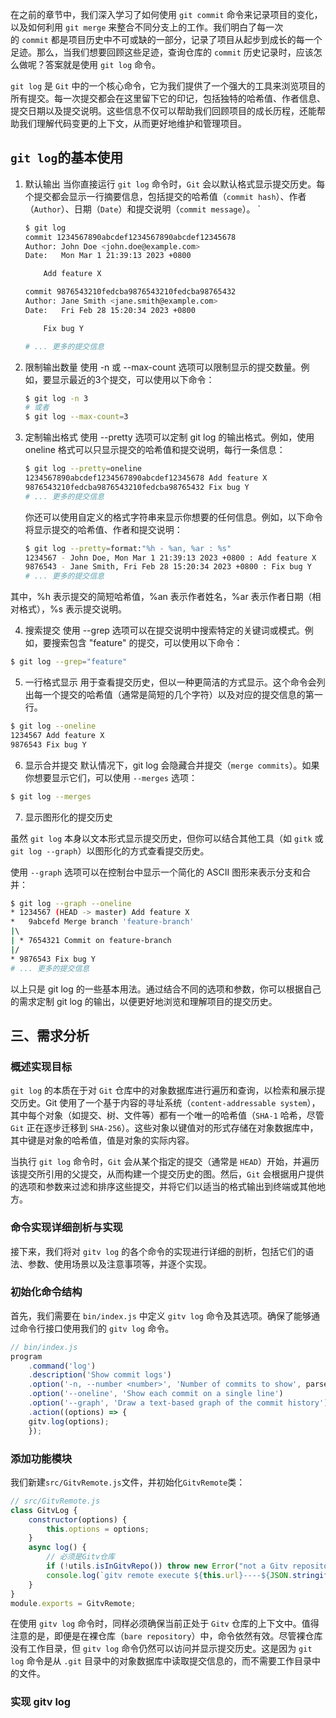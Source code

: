 
在之前的章节中，我们深入学习了如何使用 `git commit` 命令来记录项目的变化，以及如何利用 `git merge` 来整合不同分支上的工作。我们明白了每一次的 `commit` 都是项目历史中不可或缺的一部分，记录了项目从起步到成长的每一个足迹。那么，当我们想要回顾这些足迹，查询仓库的 `commit` 历史记录时，应该怎么做呢？答案就是使用 `git log` 命令。

`git log` 是 `Git` 中的一个核心命令，它为我们提供了一个强大的工具来浏览项目的所有提交。每一次提交都会在这里留下它的印记，包括独特的哈希值、作者信息、提交日期以及提交说明。这些信息不仅可以帮助我们回顾项目的成长历程，还能帮助我们理解代码变更的上下文，从而更好地维护和管理项目。

## **`git log`的基本使用**

1. 默认输出
当你直接运行 `git log` 命令时，`Git` 会以默认格式显示提交历史。每个提交都会显示一行摘要信息，包括提交的哈希值（`commit hash`）、作者（`Author`）、日期（`Date`）和提交说明（`commit message`）。
`
    ```bash
    $ git log  
    commit 1234567890abcdef1234567890abcdef12345678  
    Author: John Doe <john.doe@example.com>  
    Date:   Mon Mar 1 21:39:13 2023 +0800  

        Add feature X  

    commit 9876543210fedcba9876543210fedcba98765432  
    Author: Jane Smith <jane.smith@example.com>  
    Date:   Fri Feb 28 15:20:34 2023 +0800  

        Fix bug Y  

    # ... 更多的提交信息
    ```
2. 限制输出数量
使用 -n 或 --max-count 选项可以限制显示的提交数量。例如，要显示最近的3个提交，可以使用以下命令：
    ```bash
    $ git log -n 3  
    # 或者  
    $ git log --max-count=3
    ```
3. 定制输出格式
使用 --pretty 选项可以定制 git log 的输出格式。例如，使用 oneline 格式可以只显示提交的哈希值和提交说明，每行一条信息：

    ```bash
    $ git log --pretty=oneline  
    1234567890abcdef1234567890abcdef12345678 Add feature X  
    9876543210fedcba9876543210fedcba98765432 Fix bug Y  
    # ... 更多的提交信息
    ```
   你还可以使用自定义的格式字符串来显示你想要的任何信息。例如，以下命令将显示提交的哈希值、作者和提交说明：

    ```bash
    $ git log --pretty=format:"%h - %an, %ar : %s"  
    1234567 - John Doe, Mon Mar 1 21:39:13 2023 +0800 : Add feature X  
    9876543 - Jane Smith, Fri Feb 28 15:20:34 2023 +0800 : Fix bug Y  
    # ... 更多的提交信息
    ```
其中，%h 表示提交的简短哈希值，%an 表示作者姓名，%ar 表示作者日期（相对格式），%s 表示提交说明。

4. 搜索提交
使用 --grep 选项可以在提交说明中搜索特定的关键词或模式。例如，要搜索包含 "feature" 的提交，可以使用以下命令：

```bash
$ git log --grep="feature"
```

5. 一行格式显示
用于查看提交历史，但以一种更简洁的方式显示。这个命令会列出每一个提交的哈希值（通常是简短的几个字符）以及对应的提交信息的第一行。

```bash
$ git log --oneline
1234567 Add feature X  
9876543 Fix bug Y
```

6. 显示合并提交
默认情况下，git log 会隐藏合并提交（`merge commits`）。如果你想要显示它们，可以使用 `--merges` 选项：

```bash
$ git log --merges
```

7. 显示图形化的提交历史

虽然 `git log` 本身以文本形式显示提交历史，但你可以结合其他工具（如 `gitk` 或 `git log --graph`）以图形化的方式查看提交历史。

使用 `--graph` 选项可以在控制台中显示一个简化的 ASCII 图形来表示分支和合并：

```bash
$ git log --graph --oneline  
* 1234567 (HEAD -> master) Add feature X  
*   9abcefd Merge branch 'feature-branch'  
|\  
| * 7654321 Commit on feature-branch  
|/  
* 9876543 Fix bug Y  
# ... 更多的提交信息
```
以上只是 git log 的一些基本用法。通过结合不同的选项和参数，你可以根据自己的需求定制 git log 的输出，以便更好地浏览和理解项目的提交历史。

## **三、需求分析**

### **概述实现目标**

`git log` 的本质在于对 `Git` 仓库中的对象数据库进行遍历和查询，以检索和展示提交历史。Git 使用了一个基于内容的寻址系统（`content-addressable system`），其中每个对象（如提交、树、文件等）都有一个唯一的哈希值（`SHA-1` 哈希，尽管 `Git` 正在逐步迁移到 `SHA-256`）。这些对象以键值对的形式存储在对象数据库中，其中键是对象的哈希值，值是对象的实际内容。

当执行 `git log` 命令时，`Git` 会从某个指定的提交（通常是 `HEAD`）开始，并遍历该提交所引用的父提交，从而构建一个提交历史的图。然后，`Git` 会根据用户提供的选项和参数来过滤和排序这些提交，并将它们以适当的格式输出到终端或其他地方。

### **命令实现详细剖析与实现**

接下来，我们将对 `gitv log` 的各个命令的实现进行详细的剖析，包括它们的语法、参数、使用场景以及注意事项等，并逐个实现。

### 初始化命令结构

首先，我们需要在 `bin/index.js` 中定义 `gitv log` 命令及其选项。确保了能够通过命令行接口使用我们的 `gitv log` 命令。

```js
// bin/index.js
program  
    .command('log')  
    .description('Show commit logs')  
    .option('-n, --number <number>', 'Number of commits to show', parseInt) // 将输入的字符串转换为整数  
    .option('--oneline', 'Show each commit on a single line')  
    .option('--graph', 'Draw a text-based graph of the commit history')  
    .action((options) => {   
    gitv.log(options); 
    }); 
```
###  添加功能模块

  我们新建`src/GitvRemote.js`文件，并初始化`GitvRemote`类：

```js
// src/GitvRemote.js
class GitvLog {
    constructor(options) {
        this.options = options;
    }
    async log() {
        // 必须是Gitv仓库
        if (!utils.isInGitvRepo()) throw new Error("not a Gitv repository"); 
        console.log(`gitv remote execute ${this.url}----${JSON.stringify(this.options)}`);
    }
}
module.exports = GitvRemote;
```
在使用 `gitv log` 命令时，同样必须确保当前正处于 `Gitv` 仓库的上下文中。值得注意的是，即便是在裸仓库（`bare repository`）中，命令依然有效。尽管裸仓库没有工作目录，但 `gitv log` 命令仍然可以访问并显示提交历史。这是因为 `git log` 命令是从 `.git` 目录中的对象数据库中读取提交信息的，而不需要工作目录中的文件。

### **实现 gitv log**


